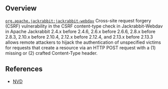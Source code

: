 ## Overview
[`org.apache.jackrabbit:jackrabbit-webdav`](http://search.maven.org/#search%7Cga%7C1%7Ca%3A%22jackrabbit-webdav%22)
Cross-site request forgery (CSRF) vulnerability in the CSRF content-type check in Jackrabbit-Webdav in Apache Jackrabbit 2.4.x before 2.4.6, 2.6.x before 2.6.6, 2.8.x before 2.8.3, 2.10.x before 2.10.4, 2.12.x before 2.12.4, and 2.13.x before 2.13.3 allows remote attackers to hijack the authentication of unspecified victims for requests that create a resource via an HTTP POST request with a (1) missing or (2) crafted Content-Type header.

## References
- [NVD](https://web.nvd.nist.gov/view/vuln/detail?vulnId=CVE-2016-6801)
